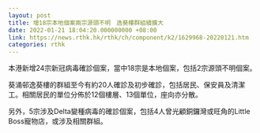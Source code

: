 ```yaml
---
layout: post
title: 增18宗本地個案兩宗源頭不明　逸葵樓群組續擴大
date: 2022-01-21 18:04:20.000000000 +08:00
link: https://news.rthk.hk/rthk/ch/component/k2/1629968-20220121.htm
categories: rthk
---
```


本港新增24宗新冠病毒確診個案，當中18宗是本地個案，包括2宗源頭不明個案。

葵涌邨逸葵樓的群組至今有約20人確診及初步確診，包括居民、保安員及清潔工。相關居民的單位分佈於12個樓層、13個單位，座向亦分散。

另外，5宗涉及Delta變種病毒的確診個案，包括4人曾光顧銅鑼灣或旺角的Little Boss寵物店，或涉及相關群組。
